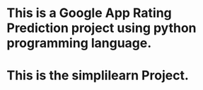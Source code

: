 # This is a Google App Rating Prediction project using python programming language.
# This is the simplilearn Project.
